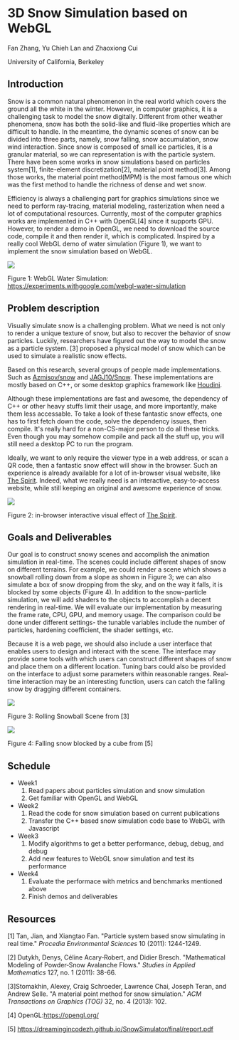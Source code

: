 # 3D Snow Simulation based on WebGL

Fan Zhang, Yu Chieh Lan and Zhaoxiong Cui

University of California, Berkeley

## Introduction

Snow is a common natural phenomenon in the real world which covers the ground all the white in the winter. However, in computer graphics, it is a challenging task to model the snow digitally. Different from other weather phenomena, snow has both the solid-like and fluid-like properties which are difficult to handle. In the meantime, the dynamic scenes of snow can be divided into three parts, namely, snow falling, snow accumulation, snow wind interaction. Since snow is composed of small ice particles, it is a granular material, so we can representation is with the particle system. There have been some works in snow simulations based on particles system[1], finite-element discretization[2], material point method[3]. Among those works, the material point method(MPM) is the most famous one which was the first method to handle the richness of dense and wet snow.

Efficiency is always a challenging part for graphics simulations since we need to perform ray-tracing, material modeling, rasterization when need a lot of computational resources. Currently, most of the computer graphics works are implemented in C++ with OpenGL[4] since it supports GPU. However, to render a demo in OpenGL, we need to download the source code, compile it and then render it, which is complicated. Inspired by a really cool WebGL demo of water simulation (Figure 1), we want to implement the snow simulation based on WebGL.

![](https://lh3.googleusercontent.com/Jp2ANjRXi1DiS0PDfIos3d5sWd3CXZTJf8s0xrfTdpc68fv8UL2zhxIuPjCPjPXqoWiQ5DkBNKhuXRV-fUex3F3qkZD75QeZxA8=s850)

Figure 1: WebGL Water Simulation: https://experiments.withgoogle.com/webgl-water-simulation

## Problem description

Visually simulate snow is a challenging problem. What we need is not only to render a unique texture of snow, but also to recover the behavior of snow particles. Luckily, researchers have figured out the way to model the snow as a particle system. [3] proposed a physical model of snow which can be used to simulate a realistic snow effects.

Based on this research, several groups of people made implementations. Such as [Azmisov/snow](<https://github.com/Azmisov/snow>) and [JAGJ10/Snow](https://github.com/JAGJ10/Snow). These implementations are mostly based on C++, or some desktop graphics framework like [Houdini](https://www.sidefx.com/products/houdini/). 

Although these implementations are fast and awesome, the dependency of C++ or other heavy stuffs limit their usage, and more importantly, make them less accessable. To take a look of these fantastic snow effects, one has to first fetch down the code, solve the dependency issues, then compile. It's really hard for a non-CS-major person to do all these tricks. Even though you may somehow compile and pack all the stuff up, you will still need a desktop PC to run the program.

Ideally, we want to only require the viewer type in a web address, or scan a QR code, then a fantastic snow effect will show in the browser. Such an experience is already available for a lot of in-browser visual website, like [The Spirit](http://edankwan.com/experiments/the-spirit/). Indeed, what we really need is an interactive, easy-to-access website, while still keeping an original and awesome experience of snow. 

![](https://lh3.googleusercontent.com/KhoOJ9Nrc0Bn9IyccEUvs9HFgUJJ-LGAjFcUmUWnGqJP9fk9hxoljPwwHgAf8UbPw2qPQ_3DbU2WQ3rWi2tfOBYSvVkrukgKqdM=s850)

Figure 2: in-browser interactive visual effect of [The Spirit](http://edankwan.com/experiments/the-spirit/).

## Goals and Deliverables

Our goal is to construct snowy scenes and accomplish the animation simulation in real-time. The scenes could include different shapes of snow on different terrains. For example, we could render a scene which shows a snowball rolling down from a slope as shown in Figure 3; we can also simulate a box of snow dropping from the sky, and on the way it falls, it is blocked by some objects (Figure 4). In addition to the snow-particle simulation, we will add shaders to the objects to accomplish a decent rendering in real-time. We will evaluate our implementation by measuring the frame rate,  CPU, GPU, and memory usage. The comparison could be done under different settings- the tunable variables include the number of particles, hardening coefficient, the shader settings, etc. 

Because it is a web page, we should also include a user interface that enables users to design and interact with the scene. The interface may provide some tools with which users can construct different shapes of snow and place them on a different location. Tuning bars could also be provided on the interface to adjust some parameters within reasonable ranges. Real-time interaction may be an interesting function, users can catch the falling snow by dragging different containers.

![](http://alexey.stomakhin.com/research/snowman.jpg)

Figure 3: Rolling Snowball Scene from [3]

![](assets/fss.png)

Figure 4: Falling snow blocked by a cube from [5]

## Schedule

- Week1
  1. Read papers about particles simulation and snow simulation
  2. Get familiar with OpenGL and WebGL
- Week2
  1. Read the code for snow simulation based on current publications
  2. Transfer the C++ based snow simulation code base to WebGL with Javascript
- Week3
  1. Modify algorithms to get a better performance, debug, debug, and debug
  2. Add new features to WebGL snow simulation and test its performance
- Week4
  1. Evaluate the performace with metrics and benchmarks mentioned above
  2. Finish demos and deliverables

## Resources

[1] Tan, Jian, and Xiangtao Fan. "Particle system based snow simulating in real time." *Procedia Environmental Sciences* 10 (2011): 1244-1249.

[2] Dutykh, Denys, Céline Acary‐Robert, and Didier Bresch. "Mathematical Modeling of Powder‐Snow Avalanche Flows." *Studies in Applied Mathematics* 127, no. 1 (2011): 38-66.

[3]Stomakhin, Alexey, Craig Schroeder, Lawrence Chai, Joseph Teran, and Andrew Selle. "A material point method for snow simulation." *ACM Transactions on Graphics (TOG)* 32, no. 4 (2013): 102.

[4] OpenGL:<https://opengl.org/>

[5] https://dreamingincodezh.github.io/SnowSimulator/final/report.pdf